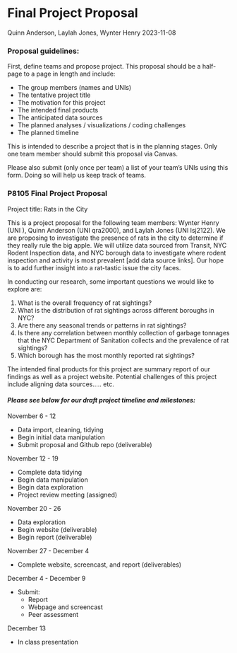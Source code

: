 Final Project Proposal
================
Quinn Anderson, Laylah Jones, Wynter Henry
2023-11-08

### Proposal guidelines:

First, define teams and propose project. This proposal should be a
half-page to a page in length and include:

- The group members (names and UNIs)
- The tentative project title
- The motivation for this project
- The intended final products
- The anticipated data sources
- The planned analyses / visualizations / coding challenges
- The planned timeline

This is intended to describe a project that is in the planning stages.
Only one team member should submit this proposal via Canvas.

Please also submit (only once per team) a list of your team’s UNIs using
this form. Doing so will help us keep track of teams.

### P8105 Final Project Proposal

Project title: Rats in the City

This is a project proposal for the following team members: Wynter Henry
(UNI ), Quinn Anderson (UNI qra2000), and Laylah Jones (UNI lsj2122). We
are proposing to investigate the presence of rats in the city to
determine if they really rule the big apple. We will utilize data
sourced from Transit, NYC Rodent Inspection data, and NYC borough data
to investigate where rodent inspection and activity is most prevalent
\[add data source links\]. Our hope is to add further insight into a
rat-tastic issue the city faces.

In conducting our research, some important questions we would like to
explore are:

1.  What is the overall frequency of rat sightings?
2.  What is the distribution of rat sightings across different boroughs
    in NYC?
3.  Are there any seasonal trends or patterns in rat sightings?
4.  Is there any correlation between monthly collection of garbage
    tonnages that the NYC Department of Sanitation collects and the
    prevalence of rat sightings?
5.  Which borough has the most monthly reported rat sightings?

The intended final products for this project are summary report of our
findings as well as a project website. Potential challenges of this
project include aligning data sources….. etc.

#### *Please see below for our draft project timeline and milestones:*

November 6 - 12

- Data import, cleaning, tidying
- Begin initial data manipulation
- Submit proposal and Github repo (deliverable)

November 12 - 19

- Complete data tidying
- Begin data manipulation
- Begin data exploration
- Project review meeting (assigned)

November 20 - 26

- Data exploration
- Begin website (deliverable)
- Begin report (deliverable)

November 27 - December 4

- Complete website, screencast, and report (deliverables)

December 4 - December 9

- Submit:
  - Report
  - Webpage and screencast
  - Peer assessment

December 13

- In class presentation
